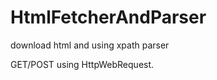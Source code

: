 HtmlFetcherAndParser
====================

download html and using xpath parser


GET/POST using HttpWebRequest.

